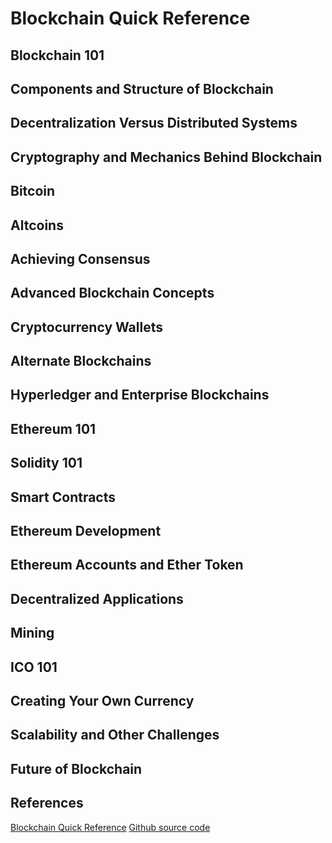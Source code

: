 # Blockchain Quick Reference

## Blockchain 101
## Components and Structure of Blockchain
## Decentralization Versus Distributed Systems
## Cryptography and Mechanics Behind Blockchain
## Bitcoin
## Altcoins
## Achieving Consensus
## Advanced Blockchain Concepts
## Cryptocurrency Wallets
## Alternate Blockchains
## Hyperledger and Enterprise Blockchains
## Ethereum 101
## Solidity 101
## Smart Contracts
## Ethereum Development
## Ethereum Accounts and Ether Token
## Decentralized Applications
## Mining
## ICO 101
## Creating Your Own Currency
## Scalability and Other Challenges
## Future of Blockchain

## References
[Blockchain Quick Reference](https://subscription.packtpub.com/book/data/9781788995788/)
[Github source code](https://github.com/PacktPublishing/Blockchain-Quick-Reference)
